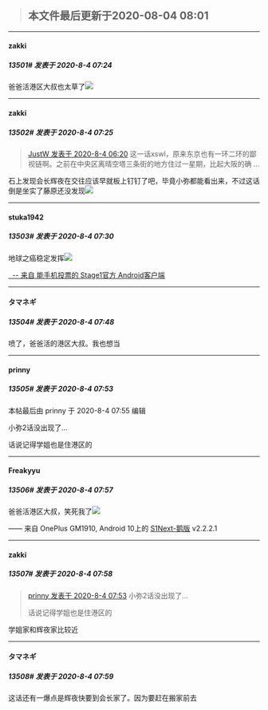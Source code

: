 > ## **本文件最后更新于2020-08-04 08:01** 



-----

####  zakki  
##### 13501#       发表于 2020-8-4 07:24




爸爸活港区大叔也太草了<img src="https://static.saraba1st.com/image/smiley/face2017/068.png" referrerpolicy="no-referrer">







-----

####  zakki  
##### 13502#       发表于 2020-8-4 07:25



<blockquote><a href="httphttps://bbs.saraba1st.com/2b/forum.php?mod=redirect&amp;goto=findpost&amp;pid=48310892&amp;ptid=1485855" target="_blank">JustW 发表于 2020-8-4 06:20</a>
这一话xswl，原来东京也有一环二环的鄙视链啊。之前在中央区离晴空塔三条街的地方住过一星期，比起大阪的确 ...</blockquote>
石上发现会长辉夜在交往应该早就板上钉钉了吧，毕竟小弥都能看出来，不过这话倒是坐实了藤原还没发现<img src="https://static.saraba1st.com/image/smiley/face2017/067.png" referrerpolicy="no-referrer">







-----

####  stuka1942  
##### 13503#       发表于 2020-8-4 07:30




地球之癌稳定发挥<img src="https://static.saraba1st.com/image/smiley/face2017/068.png" referrerpolicy="no-referrer">

[  -- 来自 能手机投票的 Stage1官方 Android客户端](https://www.coolapk.com/apk/140634)







-----

####  タマネギ  
##### 13504#       发表于 2020-8-4 07:48




喷了，爸爸活的港区大叔。我也想当







-----

####  prinny  
##### 13505#       发表于 2020-8-4 07:53



 本帖最后由 prinny 于 2020-8-4 07:55 编辑 

小弥2话没出现了…

话说记得学姐也是住港区的







-----

####  Freakyyu  
##### 13506#       发表于 2020-8-4 07:57




爸爸活港区大叔，笑死我了<img src="https://static.saraba1st.com/image/smiley/face2017/067.png" referrerpolicy="no-referrer">

—— 来自 OnePlus GM1910, Android 10上的 [S1Next-鹅版](https://github.com/ykrank/S1-Next/releases) v2.2.2.1







-----

####  zakki  
##### 13507#       发表于 2020-8-4 07:58



<blockquote><a href="httphttps://bbs.saraba1st.com/2b/forum.php?mod=redirect&amp;goto=findpost&amp;pid=48311104&amp;ptid=1485855" target="_blank">prinny 发表于 2020-8-4 07:53</a>
小弥2话没出现了…

话说记得学姐也是住港区的</blockquote>
学姐家和辉夜家比较近







-----

####  タマネギ  
##### 13508#       发表于 2020-8-4 07:59




这话还有一爆点是辉夜快要到会长家了。因为要赶在搬家前去





                                                 